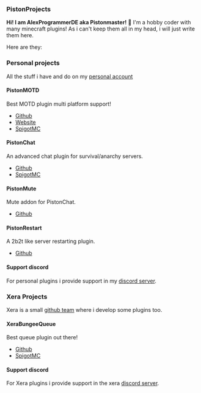 ### PistonProjects
**Hi! I am AlexProgrammerDE aka Pistonmaster!** 👋
I'm a hobby coder with many minecraft plugins! As i can't keep them all in my head, i will just write them here. 

Here are they:

### Personal projects
All the stuff i have and do on my [personal account](https://github.com/AlexProgrammerDE)

#### PistonMOTD
Best MOTD plugin multi platform support! 

* [Github](https://github.com/AlexProgrammerDE/PistonMOTD)
* [Website](https://www.pistonmaster.net/PistonMOTD)
* [SpigotMC](https://www.spigotmc.org/resources/80567)

#### PistonChat
An advanced chat plugin for survival/anarchy servers. 

* [Github](https://github.com/AlexProgrammerDE/PistonChat)
* [SpigotMC](https://www.spigotmc.org/resources/86719)

#### PistonMute
Mute addon for PistonChat. 

* [Github](https://github.com/AlexProgrammerDE/PistonMute)

#### PistonRestart
A 2b2t like server restarting plugin. 

* [Github](https://github.com/AlexProgrammerDE/PistonRestart)

#### Support discord
For personal plugins i provide support in my [discord server](https://discord.gg/CDrcxzH).

### Xera Projects
Xera is a small [github team](https://github.com/XeraPlugins) where i develop some plugins too.

#### XeraBungeeQueue
Best queue plugin out there! 

* [Github](https://github.com/XeraPlugins/XeraBungeeQueue)
* [SpigotMC](https://www.spigotmc.org/resources/83541)

#### Support discord
For Xera plugins i provide support in the xera [discord server](https://discord.gg/WWm35Tc).
